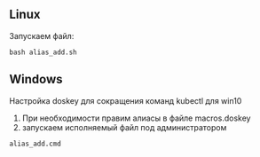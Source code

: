 ## Linux

Запускаем файл: 

```
bash alias_add.sh
``` 

## Windows

Настройка doskey для сокращения команд kubectl для win10

1. При необходимости правим алиасы в файле macros.doskey
2. запускаем исполняемый файл под администратором

```cmd
alias_add.cmd
```
